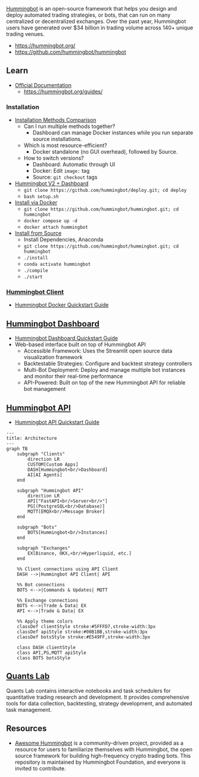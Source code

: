 [Hummingbot](https://github.com/hummingbot/hummingbot) is an open-source framework that helps you design and deploy automated trading strategies, or bots, that can run on many centralized or decentralized exchanges. Over the past year, Hummingbot users have generated over $34 billion in trading volume across 140+ unique trading venues.

- https://hummingbot.org/
- https://github.com/hummingbot/hummingbot


## Learn
- [Official Documentation](https://hummingbot.org/docs/)
  - https://hummingbot.org/guides/

### Installation
- [Installation Methods Comparison](https://hummingbot.org/installation/install-overview/)
  - Can I run multiple methods together?
    - Dashboard can manage Docker instances while you run separate source installations.
  - Which is most resource-efficient?
    - Docker standalone (no GUI overhead), followed by Source.
  - How to switch versions?
    - Dashboard: Automatic through UI
    - Docker: Edit `image:` tag
    - Source: `git checkout` tags
- [Hummingbot V2 + Dashboard](https://hummingbot.org/installation/)
  - `git clone https://github.com/hummingbot/deploy.git; cd deploy`
  - `bash setup.sh`
- [Install via Docker](https://hummingbot.org/installation/docker/)
  - `git clone https://github.com/hummingbot/hummingbot.git; cd hummingbot`
  - `docker compose up -d`
  - `docker attach hummingbot`
- [Install from Source](https://hummingbot.org/installation/source/)
  - Install Dependencies, Anaconda
  - `git clone https://github.com/hummingbot/hummingbot.git; cd hummingbot`
  - `./install`
  - `conda activate hummingbot`
  - `./compile`
  - `./start`


### [Hummingbot Client](https://hummingbot.org/client/)
- [Hummingbot Docker Quickstart Guide](https://hummingbot.org/blog/hummingbot-docker-quickstart-guide/)


## [Hummingbot Dashboard](https://hummingbot.org/dashboard/)
- [Hummingbot Dashboard Quickstart Guide](https://hummingbot.org/blog/hummingbot-dashboard-quickstart-guide/)
- Web-based interface built on top of Hummingbot API
  - Accessible Framework: Uses the Streamlit open source data visualization framework
  - Backtestable Strategies: Configure and backtest strategy controllers
  - Multi-Bot Deployment: Deploy and manage multiple bot instances and monitor their real-time performance
  - API-Powered: Built on top of the new Hummingbot API for reliable bot management


## [Hummingbot API](https://hummingbot.org/hummingbot-api/)
- [Hummingbot API Quickstart Guide](https://hummingbot.org/hummingbot-api/quickstart/)
```mermaid
---
title: Architecture
---
graph TB
    subgraph "Clients"
        direction LR
        CUSTOM[Custom Apps]
        DASH[Hummingbot<br/>Dashboard]
        AI[AI Agents]
    end
    
    subgraph "Hummingbot API"
        direction LR
        API["FastAPI<br/>Server<br/>"]
        PG[(PostgreSQL<br/>Database)]
        MQTT[EMQX<br/>Message Broker]
    end
    
    subgraph "Bots"
        BOTS[Hummingbot<br/>Instances]
    end
    
    subgraph "Exchanges"
        EX[Binance, OKX,<br/>Hyperliquid, etc.]
    end
    
    %% Client connections using API Client
    DASH -->|Hummingbot API Client| API
        
    %% Bot connections
    BOTS <-->|Commands & Updates| MQTT
    
    %% Exchange connections
    BOTS <-->|Trade & Data| EX
    API <-->|Trade & Data| EX
    
    %% Apply theme colors
    classDef clientStyle stroke:#5FFFD7,stroke-width:3px
    classDef apiStyle stroke:#00B1BB,stroke-width:3px
    classDef botsStyle stroke:#E549FF,stroke-width:3px
    
    class DASH clientStyle
    class API,PG,MQTT apiStyle
    class BOTS botsStyle
```


## [Quants Lab](https://hummingbot.org/quants-lab/)
Quants Lab contains interactive notebooks and task schedulers for quantitative trading research and development. 
It provides comprehensive tools for data collection, backtesting, strategy development, and automated task management.



## Resources
- [Awesome Hummingbot](https://github.com/hummingbot/awesome-hummingbot) is a community-driven project, provided as a resource for users to familiarize themselves with Hummingbot, the open source framework for building high-frequency crypto trading bots. This repository is maintained by Hummingbot Foundation, and everyone is invited to contribute.
